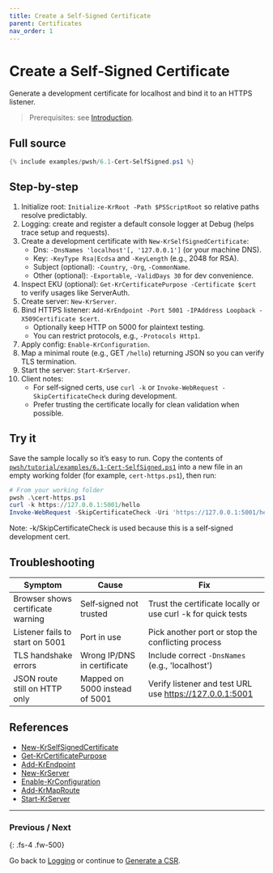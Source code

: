 ```yaml
---
title: Create a Self‑Signed Certificate
parent: Certificates
nav_order: 1
---
```


# Create a Self‑Signed Certificate

Generate a development certificate for localhost and bind it to an HTTPS listener.

> Prerequisites: see [Introduction][Introduction].

## Full source

```powershell
{% include examples/pwsh/6.1-Cert-SelfSigned.ps1 %}
```

## Step-by-step

1. Initialize root: `Initialize-KrRoot -Path $PSScriptRoot` so relative paths resolve predictably.
2. Logging: create and register a default console logger at Debug (helps trace setup and requests).
3. Create a development certificate with `New-KrSelfSignedCertificate`:
    - Dns: `-DnsNames 'localhost'[, '127.0.0.1']` (or your machine DNS).
    - Key: `-KeyType Rsa|Ecdsa` and `-KeyLength` (e.g., 2048 for RSA).
    - Subject (optional): `-Country`, `-Org`, `-CommonName`.
    - Other (optional): `-Exportable`, `-ValidDays 30` for dev convenience.
4. Inspect EKU (optional): `Get-KrCertificatePurpose -Certificate $cert` to verify usages like ServerAuth.
5. Create server: `New-KrServer`.
6. Bind HTTPS listener: `Add-KrEndpoint -Port 5001 -IPAddress Loopback -X509Certificate $cert`.
    - Optionally keep HTTP on 5000 for plaintext testing.
    - You can restrict protocols, e.g., `-Protocols Http1`.
7. Apply config: `Enable-KrConfiguration`.
8. Map a minimal route (e.g., GET `/hello`) returning JSON so you can verify TLS termination.
9. Start the server: `Start-KrServer`.
10. Client notes:
    - For self‑signed certs, use `curl -k` or `Invoke-WebRequest -SkipCertificateCheck` during development.
    - Prefer trusting the certificate locally for clean validation when possible.

## Try it

Save the sample locally so it’s easy to run. Copy the contents of
[`pwsh/tutorial/examples/6.1-Cert-SelfSigned.ps1`](pwsh/tutorial/examples/6.1-Cert-SelfSigned.ps1)
into a new file in an empty working folder (for example, `cert-https.ps1`), then run:

```powershell
# From your working folder
pwsh .\cert-https.ps1
curl -k https://127.0.0.1:5001/hello
Invoke-WebRequest -SkipCertificateCheck -Uri 'https://127.0.0.1:5001/hello' | Select-Object -ExpandProperty Content
```

Note: -k/SkipCertificateCheck is used because this is a self‑signed development cert.

## Troubleshooting

| Symptom                            | Cause                               | Fix                                                           |
|------------------------------------|-------------------------------------|---------------------------------------------------------------|
| Browser shows certificate warning  | Self‑signed not trusted             | Trust the certificate locally or use curl -k for quick tests |
| Listener fails to start on 5001    | Port in use                         | Pick another port or stop the conflicting process            |
| TLS handshake errors               | Wrong IP/DNS in certificate         | Include correct `-DnsNames` (e.g., 'localhost')               |
| JSON route still on HTTP only      | Mapped on 5000 instead of 5001      | Verify listener and test URL use <https://127.0.0.1:5001>     |

## References

- [New-KrSelfSignedCertificate][New-KrSelfSignedCertificate]
- [Get-KrCertificatePurpose][Get-KrCertificatePurpose]
- [Add-KrEndpoint][Add-KrEndpoint]
- [New-KrServer][New-KrServer]
- [Enable-KrConfiguration][Enable-KrConfiguration]
- [Add-KrMapRoute][Add-KrMapRoute]
- [Start-KrServer][Start-KrServer]

---

### Previous / Next

{: .fs-4 .fw-500}

Go back to [Logging][Previous] or continue to [Generate a CSR][Next].

[New-KrSelfSignedCertificate]: /pwsh/cmdlets/New-KrSelfSignedCertificate
[Get-KrCertificatePurpose]: /pwsh/cmdlets/Get-KrCertificatePurpose
[Add-KrEndpoint]: /pwsh/cmdlets/Add-KrEndpoint
[New-KrServer]: /pwsh/cmdlets/New-KrServer
[Enable-KrConfiguration]: /pwsh/cmdlets/Enable-KrConfiguration
[Add-KrMapRoute]: /pwsh/cmdlets/Add-KrMapRoute
[Start-KrServer]: /pwsh/cmdlets/Start-KrServer
[Previous]: ../5.logging/index
[Next]: ./2.CSR
[Introduction]: ../1.introduction/index#prerequisites
